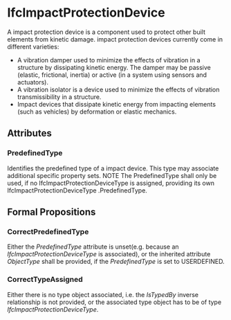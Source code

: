 # IfcImpactProtectionDevice

A impact protection device is a component used to protect other built elements from kinetic damage. impact protection devices currently come in different varieties:
- A vibration damper used to minimize the effects of vibration in a structure by dissipating kinetic energy. The damper may be passive (elastic, frictional, inertia) or active (in a system using sensors and actuators).
- A vibration isolator is a device used to minimize the effects of vibration transmissibility in a structure.
- Impact devices that dissipate kinetic energy from impacting elements (such as vehicles) by deformation or elastic mechanics.

## Attributes

### PredefinedType
Identifies the predefined type of a impact device. This type may associate additional specific property sets.
NOTE  The PredefinedType shall only be used, if no IfcImpactProtectionDeviceType is assigned, providing its own IfcImpactProtectionDeviceType .PredefinedType.

## Formal Propositions

### CorrectPredefinedType
Either the _PredefinedType_ attribute is unset(e.g. because an _IfcImpactProtectionDeviceType_ is associated), or the inherited attribute _ObjectType_ shall be provided, if the _PredefinedType_ is set to USERDEFINED.

### CorrectTypeAssigned
Either there is no type object associated, i.e. the _IsTypedBy_ inverse relationship is not provided, or the associated type object has to be of type _IfcImpactProtectionDeviceType_.
